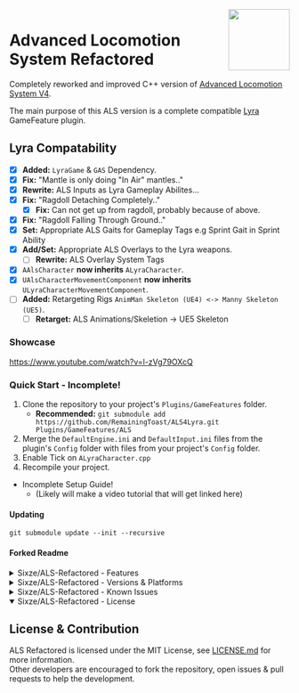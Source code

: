 <img src="Resources/Icon128.png" align="right" width="110">

# Advanced Locomotion System Refactored

Completely reworked and improved С++ version of [Advanced Locomotion System V4](https://www.unrealengine.com/marketplace/en-US/product/advanced-locomotion-system-v1).

The main purpose of this ALS version is a complete compatible [Lyra](https://docs.unrealengine.com/5.0/en-US/lyra-sample-game-in-unreal-engine/) GameFeature plugin.

## Lyra Compatability
- [x] **Added:** `LyraGame` & `GAS` Dependency.
- [x] **Fix:** "Mantle is only doing "In Air" mantles.."
 - [x] **Rewrite:** ALS Inputs as Lyra Gameplay Abilites...
- [x] **Fix:** "Ragdoll Detaching Completely.."
  - [x] **Fix:** Can not get up from ragdoll, probably because of above.
- [x] **Fix:** "Ragdoll Falling Through Ground.."
- [x] **Set:** Appropriate ALS Gaits for Gameplay Tags e.g Sprint Gait in Sprint Ability
- [x] **Add/Set:** Appropriate ALS Overlays to the Lyra weapons.
  - [ ] **Rewrite:** ALS Overlay System Tags
- [x] `AAlsCharacter` **now inherits** `ALyraCharacter`.
- [x] `UAlsCharacterMovementComponent` **now inherits** `ULyraCharacterMovementComponent`.
- [ ] **Added:** Retargeting Rigs `AnimMan Skeleton (UE4) <-> Manny Skeleton (UE5)`.
  - [ ] **Retarget:** ALS Animations/Skeletion -> UE5 Skeleton

### Showcase
https://www.youtube.com/watch?v=l-zVg79OXcQ

### Quick Start - Incomplete!
  1. Clone the repository to your project's `Plugins/GameFeatures` folder.
     - **Recommended:** `git submodule add https://github.com/RemainingToast/ALS4Lyra.git Plugins/GameFeatures/ALS`
  2. Merge the `DefaultEngine.ini` and `DefaultInput.ini` files from the plugin's `Config` folder with files from your project's `Config` folder.
  3. Enable Tick on `ALyraCharacter.cpp`
  4. Recompile your project.
  - Incomplete Setup Guide!
     - (Likely will make a video tutorial that will get linked here)

#### Updating
`git submodule update --init --recursive`

#### Forked Readme
<details>
 <summary>Sixze/ALS-Refactored - Features</summary>

 ## Features
 - Refactored plugin structure. Content is now separated into 3 categories: `ALS` - main content, `ALSCamera` - camera-related content and `ALSExtras` - other optional content
 - Use of multiple linked animation blueprints instead of a single monolithic animation blueprint.
 - Use of animation layer interfaces to dynamically switch overlay states at runtime instead of referencing them directly in animation blueprints.
 - Use of the **Control Rig** plugin for IK and other bone manipulation tasks instead of animation graph nodes.
 - Significantly reduced number of virtual bones required by the plugin.
 - Added the ability to disable the use of IK bones and use only virtual bones for all bone manipulation tasks, which can be useful in cases where IK bones are not animated in your custom animations.
 - Added a skeleton asset action that can help set up all the necessary skeleton stuff: animation curves, slots, virtual bones, and so on. Can be accessed by right clicking on the skeleton asset -> Scripted Asset Actions -> Setup Als Skeleton.
 - Reworked foot locking to make it more performant and reliable, especially in network multiplayer.
 - Reworked foot and pelvis offset logic for smoother character movement on stairs or sloped surfaces.
 - Added "Slot" layering animation curves that allow to control the blending of overlay poses with animation montages played inside "Layering" animation slots.
 - Added `Blend Curves` and `Blend Poses by Gameplay Tag` animation graph nodes. `Blend Curves` allows to blend animation curves without the need for the `VB curves` virtual bone and `Blend Poses by Gameplay Tag` is similar to `Blend Poses by Enum` but uses gameplay tags instead of enum.
 - Moved thread-safe animation instance logic to the worker thread to improve game thread performance.
 - Replaced some C++ enums such as `EAlsOverlayMode` with gameplay tags so new entries can be added without the need to modify the code.
 - Reworked `UAlsCharacterMovementComponent` for better movement synchronization over the network.
 - Reworked mantling. Implemented as a root motion source for better movement synchronization over the network.
 - Reworked camera. Implemented as a component similar to the standard camera component, no need for custom `APlayerCameraManager` or `APlayerController` classes.
 - Reworked debug mode. Can be toggled by pressing `Shift + [1-8]` or using console commands such as `ShowDebug ALS.Curves`.
 - Use of **Push Model** for more efficient replication.
 - Use of **MetaSounds** and **Enhanced Input** plugins.
 - Support of **Update Rate Optimization** (disabled by default) and **Large World Coordinates**.
 - Most of the recent significant changes from the [Community Version](https://github.com/dyanikoglu/ALS-Community) are also present here.
 - A lot of other fixes, improvements and refactorings.
 
 Also see the [Releases](https://github.com/Sixze/ALS-Refactored/releases) page for more details.     

 Reading the changelogs is a good way to keep up to date with all the latest features that the plugin has to offer.
</details>

<details>
 <summary>Sixze/ALS-Refactored - Versions & Platforms</summary>

  ## Supported Unreal Engine Versions & Platforms
 
 | Plugin Version                                                            | Unreal Engine Version           |
 |---------------------------------------------------------------------------|---------------------------------|
 | [4.12](https://github.com/Sixze/ALS-Refactored/releases/tag/4.12)         | 5.2                             |
 | [4.11](https://github.com/Sixze/ALS-Refactored/releases/tag/4.11)         | 5.1                             |
 | [4.10](https://github.com/Sixze/ALS-Refactored/releases/tag/4.10) - 4.9   | 5.0                             |
 | [4.8](https://github.com/Sixze/ALS-Refactored/releases/tag/4.8) and below | 4.26, 4.27 and 5.0 Early Access |
 
 **The plugin is mainly developed and tested on Windows, so use it on other platforms at your own risk.**
 
</details>

<details>
 <summary>Sixze/ALS-Refactored - Known Issues</summary>
  
 ## Known Issues & Discussion
  - See [Issues](https://github.com/Sixze/ALS-Refactored/issues) section for list of known issues.
  - See [Discussions](https://github.com/Sixze/ALS-Refactored/discussions) section to discuss anything about the plugin, and ask questions. Please do not open an issue for questions.

</details>

<details open>
 <summary>Sixze/ALS-Refactored - License</summary>
  
 ## License & Contribution
 ALS Refactored is licensed under the MIT License, see [LICENSE.md](LICENSE.md) for more information.  
 Other developers are encouraged to fork the repository, open issues & pull requests to help the development.
 
</details>
